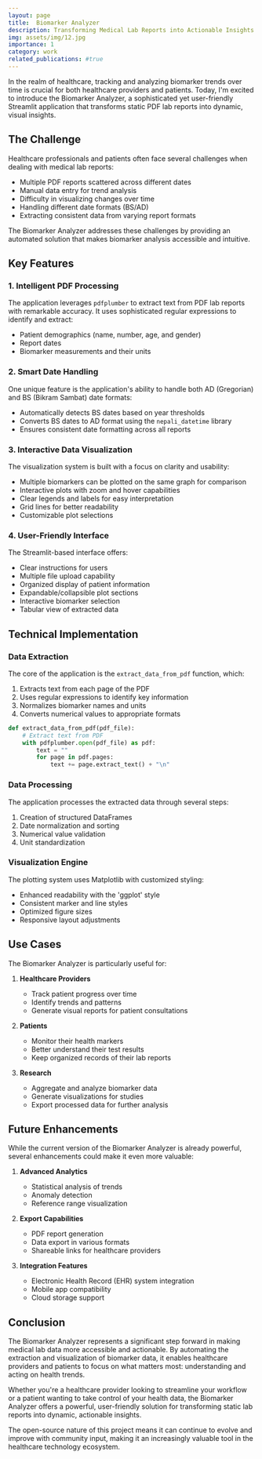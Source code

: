 ```yaml
---
layout: page
title:  Biomarker Analyzer 
description: Transforming Medical Lab Reports into Actionable Insights
img: assets/img/12.jpg
importance: 1
category: work
related_publications: #true
---
```

In the realm of healthcare, tracking and analyzing biomarker trends over time is crucial for both healthcare providers and patients. Today, I'm excited to introduce the Biomarker Analyzer, a sophisticated yet user-friendly Streamlit application that transforms static PDF lab reports into dynamic, visual insights.

## The Challenge

Healthcare professionals and patients often face several challenges when dealing with medical lab reports:

- Multiple PDF reports scattered across different dates
- Manual data entry for trend analysis
- Difficulty in visualizing changes over time
- Handling different date formats (BS/AD)
- Extracting consistent data from varying report formats

The Biomarker Analyzer addresses these challenges by providing an automated solution that makes biomarker analysis accessible and intuitive.

## Key Features

### 1. Intelligent PDF Processing
The application leverages `pdfplumber` to extract text from PDF lab reports with remarkable accuracy. It uses sophisticated regular expressions to identify and extract:
- Patient demographics (name, number, age, and gender)
- Report dates
- Biomarker measurements and their units

### 2. Smart Date Handling
One unique feature is the application's ability to handle both AD (Gregorian) and BS (Bikram Sambat) date formats:
- Automatically detects BS dates based on year thresholds
- Converts BS dates to AD format using the `nepali_datetime` library
- Ensures consistent date formatting across all reports

### 3. Interactive Data Visualization
The visualization system is built with a focus on clarity and usability:
- Multiple biomarkers can be plotted on the same graph for comparison
- Interactive plots with zoom and hover capabilities
- Clear legends and labels for easy interpretation
- Grid lines for better readability
- Customizable plot selections

### 4. User-Friendly Interface
The Streamlit-based interface offers:
- Clear instructions for users
- Multiple file upload capability
- Organized display of patient information
- Expandable/collapsible plot sections
- Interactive biomarker selection
- Tabular view of extracted data

## Technical Implementation

### Data Extraction
The core of the application is the `extract_data_from_pdf` function, which:
1. Extracts text from each page of the PDF
2. Uses regular expressions to identify key information
3. Normalizes biomarker names and units
4. Converts numerical values to appropriate formats

```python
def extract_data_from_pdf(pdf_file):
    # Extract text from PDF
    with pdfplumber.open(pdf_file) as pdf:
        text = ""
        for page in pdf.pages:
            text += page.extract_text() + "\n"
```

### Data Processing
The application processes the extracted data through several steps:
1. Creation of structured DataFrames
2. Date normalization and sorting
3. Numerical value validation
4. Unit standardization

### Visualization Engine
The plotting system uses Matplotlib with customized styling:
- Enhanced readability with the 'ggplot' style
- Consistent marker and line styles
- Optimized figure sizes
- Responsive layout adjustments

## Use Cases

The Biomarker Analyzer is particularly useful for:

1. **Healthcare Providers**
   - Track patient progress over time
   - Identify trends and patterns
   - Generate visual reports for patient consultations

2. **Patients**
   - Monitor their health markers
   - Better understand their test results
   - Keep organized records of their lab reports

3. **Research**
   - Aggregate and analyze biomarker data
   - Generate visualizations for studies
   - Export processed data for further analysis

## Future Enhancements

While the current version of the Biomarker Analyzer is already powerful, several enhancements could make it even more valuable:

1. **Advanced Analytics**
   - Statistical analysis of trends
   - Anomaly detection
   - Reference range visualization

2. **Export Capabilities**
   - PDF report generation
   - Data export in various formats
   - Shareable links for healthcare providers

3. **Integration Features**
   - Electronic Health Record (EHR) system integration
   - Mobile app compatibility
   - Cloud storage support

## Conclusion

The Biomarker Analyzer represents a significant step forward in making medical lab data more accessible and actionable. By automating the extraction and visualization of biomarker data, it enables healthcare providers and patients to focus on what matters most: understanding and acting on health trends.

Whether you're a healthcare provider looking to streamline your workflow or a patient wanting to take control of your health data, the Biomarker Analyzer offers a powerful, user-friendly solution for transforming static lab reports into dynamic, actionable insights.

The open-source nature of this project means it can continue to evolve and improve with community input, making it an increasingly valuable tool in the healthcare technology ecosystem.
